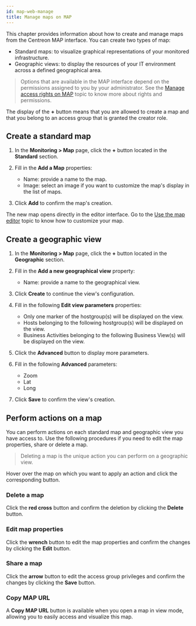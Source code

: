 ```yaml
---
id: map-web-manage
title: Manage maps on MAP
---
```


This chapter provides information about how to create and manage maps from the Centreon MAP interface. You can create two types of map:
- Standard maps: to visualize graphical representations of your monitored infrastructure.
- Geographic views: to display the resources of your IT environment across a defined geographical area.

> Options that are available in the MAP interface depend on the permissions assigned to you by your administrator. See the [Manage access rights on MAP](map-web-access.md) topic to know more about rights and permissions.

The display of the **+** button means that you are allowed to create a map and that you belong to an access group that is granted the creator role.

## Create a standard map

1. In the **Monitoring > Map** page, click the **+** button located in the **Standard** section.

2. Fill in the **Add a Map** properties:
   - Name: provide a name to the map.
   - Image: select an image if you want to customize the map's display in the list of maps.

3. Click **Add** to confirm the map's creation.

The new map opens directly in the editor interface.
Go to the [Use the map editor](map-web-editor.md) topic to know how to customize your map.

## Create a geographic view

1. In the **Monitoring > Map** page, click the **+** button located in the **Geographic** section.

2. Fill in the **Add a new geographical view** property:
   - Name: provide a name to the geographical view.

3. Click **Create** to continue the view's configuration.

4. Fill in the following **Edit view parameters** properties:
   - Only one marker of the hostgroup(s) will be displayed on the view.
   - Hosts belonging to the following hostgroup(s) will be displayed on the view.
   - Business Activities belonging to the following Business View(s) will be displayed on the view.

5. Click the **Advanced** button to display more parameters.

6. Fill in the following **Advanced** parameters:
   - Zoom
   - Lat
   - Long

7. Click **Save** to confirm the view's creation.

## Perform actions on a map

You can perform actions on each standard map and geographic view you have access to. Use the following procedures if you need to edit the map properties, share or delete a map.

> Deleting a map is the unique action you can perform on a geographic view.

Hover over the map on which you want to apply an action and click the corresponding button.

### Delete a map

Click the **red cross** button and confirm the deletion by clicking the **Delete** button.

### Edit map properties

Click the **wrench** button to edit the map properties and confirm the changes by clicking the **Edit** button.

### Share a map

Click the **arrow** button to edit the access group privileges and confirm the changes by clicking the **Save** button.

### Copy MAP URL

A **Copy MAP URL** button is available when you open a map in view mode, allowing you to easily access and visualize this map.
